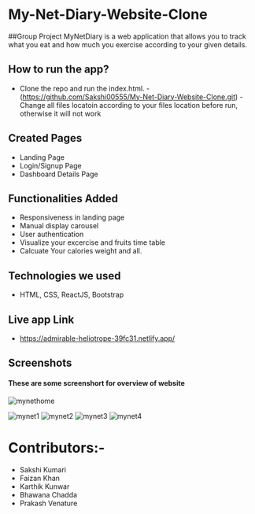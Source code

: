 # My-Net-Diary-Website-Clone

##Group Project
MyNetDiary is a web application that allows you to track what you eat and how much you exercise according to your given details.


## How to run the app?
- Clone the repo and run the index.html.
    -(https://github.com/Sakshi00555/My-Net-Diary-Website-Clone.git)
    -Change all files locatoin according to your files location before run, otherwise it will not work 

## Created Pages

- Landing Page
- Login/Signup Page
- Dashboard Details Page

## Functionalities Added

- Responsiveness in landing page
- Manual display carousel
- User authentication
- Visualize your excercise and fruits time table 
- Calcuate Your calories weight and all.

## Technologies we used
<!-- <hr> -->
- HTML, CSS, ReactJS, Bootstrap

## Live app Link
- https://admirable-heliotrope-39fc31.netlify.app/
 ## Screenshots
  #### These are some screenshort for overview of website
  ![mynethome](https://user-images.githubusercontent.com/83025741/189307619-58dbf446-466c-4e77-985a-b76a6622f3d0.PNG)

![mynet1](https://user-images.githubusercontent.com/83025741/189307640-7ef4d692-86be-447c-86c2-e0d3d2332e05.PNG)
![mynet2](https://user-images.githubusercontent.com/83025741/189307650-0e24d5e7-a96b-472c-9b8f-8bd3e24b0ff9.PNG)
![mynet3](https://user-images.githubusercontent.com/83025741/189307681-b551130f-c108-4081-be85-694b46ba4807.PNG)
![mynet4](https://user-images.githubusercontent.com/83025741/189307688-b03bec3a-0545-4d89-962d-92821ffd620f.PNG)
# Contributors:-
- Sakshi Kumari
- Faizan Khan
- Karthik Kunwar
- Bhawana Chadda
- Prakash Venature
 
